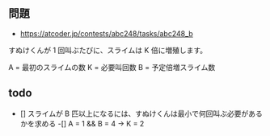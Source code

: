 ## 問題

- https://atcoder.jp/contests/abc248/tasks/abc248_b

すぬけくんが 1 回叫ぶたびに、スライムは K 倍に増殖します。

A = 最初のスライムの数 K = 必要叫回数 B = 予定倍増スライム数

## todo

- [] スライムが B 匹以上になるには、すぬけくんは最小で何回叫ぶ必要があるかを求める
  -[] A = 1 && B = 4 -> K = 2
